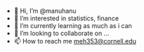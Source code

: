 - 👋 Hi, I’m @manuhanu
- 👀 I’m interested in statistics, finance
- 🌱 I’m currently learning as much as i can
- 💞️ I’m looking to collaborate on ...
- 📫 How to reach me meh353@cornell.edu

<!---
manuhanu/manuhanu is a ✨ special ✨ repository because its `README.md` (this file) appears on your GitHub profile.
You can click the Preview link to take a look at your changes.
--->
